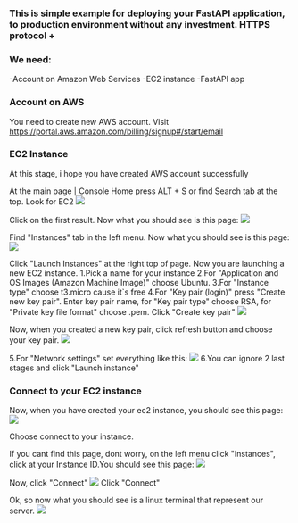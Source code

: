 ### This is simple example for deploying your FastAPI application, to production environment without any investment. HTTPS protocol +

### We need:

-Account on Amazon Web Services
-EC2 instance
-FastAPI app

### Account on AWS

You need to create new AWS account. Visit https://portal.aws.amazon.com/billing/signup#/start/email 


### EC2 Instance
At this stage, i hope you have created AWS account successfully


At the main page | Console Home press ALT + S or find Search tab at the top. Look for EC2
![](/src/ec2_search.jpg)

Click on the first result. Now what you should see is this page:
![](/src/ec2_main.jpg)

Find "Instances" tab in the left menu. Now what you should see is this page:
![](/src/ec2_instances.jpg)

Click "Launch Instances" at the right top of page. Now you are launching a new EC2 instance.
1.Pick a name for your instance
2.For "Application and OS Images (Amazon Machine Image)" choose Ubuntu.
3.For "Instance type" choose t3.micro cause it`s free
4.For "Key pair (login)" press "Create new key pair". Enter key pair name, for "Key pair type" choose RSA, for "Private key file format" choose .pem. Click "Create key pair"
![](/src/key_pair.jpg)

Now, when you created a new key pair, click refresh button and choose your key pair.
![](/src/key_pair_final.jpg)

5.For "Network settings" set everything like this:
![](/src/network_settings.jpg)
6.You can ignore 2 last stages and click "Launch instance"


### Connect to your EC2 instance

Now, when you have created your ec2 instance, you should see this page:
![](/src/connect_1.jpg)

Choose connect to your instance.

If you cant find this page, dont worry, on the left menu click "Instances", click at your Instance ID.You should see this page:
![](/src/connect_2.jpg)

Now, click "Connect"
![](/src/connect.jpg)
Click "Connect"

Ok, so now what you should see is a linux terminal that represent our server.
![](/src/terminal.jpg)

